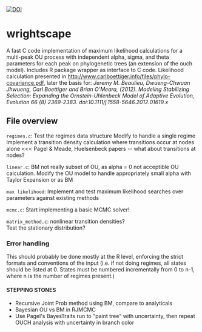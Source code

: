
[![DOI](https://zenodo.org/badge/672381.svg)](https://zenodo.org/badge/latestdoi/672381)


# wrightscape

A fast C code implementation of maximum likelihood calculations for a multi-peak OU process with independent alpha, sigma, and theta parameters for each peak on phylogenetic trees (an extension of the ouch model).  Includes R package wrapper as interface to C code. Likelihood calculation presented in http://www.carlboettiger.info/files/phylo-covariance.pdf, later the basis for: _Jeremy M. Beaulieu, Dwueng-Chwuan Jhwueng, Carl Boettiger and Brian O’Meara, (2012). Modeling Stabilizing Selection: Expanding the Ornstein-Uhlenbeck Model of Adaptive Evolution, Evolution 66 (8) 2369-2383. doi:10.1111/j.1558-5646.2012.01619.x_


## File overview

`regimes.c`: 
	Test the regimes data structure
	Modify to handle a single regime
	Implement a transition density calculation where transitions occur at nodes alone  <<< 
	Pagel & Meade, Huelsenbeck papers -- what about transitions at nodes?  
	
`linear.c`: 
	BM not really subset of OU, as alpha = 0 not acceptible OU calculation.
	Modify the OU model to handle appropriately small alpha with Taylor Expansion or as BM

`max likelihood`:
	Implement and test maximum likelihood searches over parameters against existing methods

`mcmc.c`:
	Start implementing a basic MCMC solver!


`matrix_method.c`:
	nonlinear transition densities?  
	Test the stationary distribution?



### Error handling  

This should probably be done mostly at the R level, enforcing the strict formats and conventions of the input (i.e. if not doing regimes, all states should be listed at 0.  States must be numbered incrementally from 0 to n-1, where n is the number of regimes present.)





#### STEPPING STONES ####

- Recursive Joint Prob method using BM, compare to analyticals
- Bayesian OU vs BM in RJMCMC
- Use Pagel's BayesTraits run to "paint tree" with uncertainty, then repeat OUCH analysis with uncertainty in branch color



